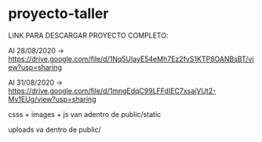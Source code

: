 # proyecto-taller

LINK PARA DESCARGAR PROYECTO COMPLETO: 

Al 28/08/2020 -> https://drive.google.com/file/d/1Nq5UIayE54eMh7Ez2fvS1KTP8OANBsBT/view?usp=sharing

Al 31/08/2020 -> https://drive.google.com/file/d/1mngEdqC99LFFdIEC7xsajVUt2-Mv1EUg/view?usp=sharing

csss + images + js van adentro de public/static

uploads va dentro de public/
